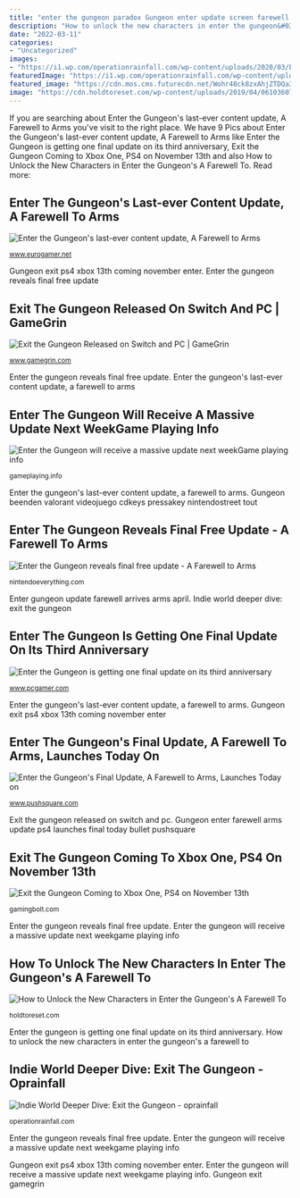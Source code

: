 ```yaml
---
title: "enter the gungeon paradox Gungeon enter update screen farewell reveals arms final platforms copies devolver million across says digital sold"
description: "How to unlock the new characters in enter the gungeon&#039;s a farewell to"
date: "2022-03-11"
categories:
- "Uncategorized"
images:
- "https://i1.wp.com/operationrainfall.com/wp-content/uploads/2020/03/Exit-the-Gungeon-3.jpg?resize=610%2C343"
featuredImage: "https://i1.wp.com/operationrainfall.com/wp-content/uploads/2020/03/Exit-the-Gungeon-3.jpg?resize=610%2C343"
featured_image: "https://cdn.mos.cms.futurecdn.net/Wohr48ck8zxAhjZTDQa33g-1200-80.jpg"
image: "https://cdn.holdtoreset.com/wp-content/uploads/2019/04/06103607/How-to-Unlock-Paradox-2-750x422.jpg"
---
```


If you are searching about Enter the Gungeon&#039;s last-ever content update, A Farewell to Arms you've visit to the right place. We have 9 Pics about Enter the Gungeon&#039;s last-ever content update, A Farewell to Arms like Enter the Gungeon is getting one final update on its third anniversary, Exit the Gungeon Coming to Xbox One, PS4 on November 13th and also How to Unlock the New Characters in Enter the Gungeon&#039;s A Farewell To. Read more:

## Enter The Gungeon&#039;s Last-ever Content Update, A Farewell To Arms

![Enter the Gungeon&#039;s last-ever content update, A Farewell to Arms](https://cdn.gamer-network.net/2019/articles/2019-03-27-18-18/enter-the-gungeons-final-free-update-a-farewell-to-arms-arrives-this-april-1553710715600.jpg/EG11/resize/1200x-1/enter-the-gungeons-final-free-update-a-farewell-to-arms-arrives-this-april-1553710715600.jpg "Exit the gungeon released on switch and pc")

<small>www.eurogamer.net</small>

Gungeon exit ps4 xbox 13th coming november enter. Enter the gungeon reveals final free update

## Exit The Gungeon Released On Switch And PC | GameGrin

![Exit the Gungeon Released on Switch and PC | GameGrin](https://www.gamegrin.com/assets/game/exit-the-gungeon/_resampled/croppedimage1201631-exit-the-gungeon-background.png "Indie world deeper dive: exit the gungeon")

<small>www.gamegrin.com</small>

Enter the gungeon reveals final free update. Enter the gungeon&#039;s last-ever content update, a farewell to arms

## Enter The Gungeon Will Receive A Massive Update Next WeekGame Playing Info

![Enter the Gungeon will receive a massive update next weekGame playing info](https://gameplaying.info/wp-content/uploads/2018/07/Jul_14_09_42_07.jpg "Enter the gungeon&#039;s last-ever content update, a farewell to arms")

<small>gameplaying.info</small>

Enter the gungeon&#039;s last-ever content update, a farewell to arms. Gungeon beenden valorant videojuego cdkeys pressakey nintendostreet tout

## Enter The Gungeon Reveals Final Free Update - A Farewell To Arms

![Enter the Gungeon reveals final free update - A Farewell to Arms](https://nintendoeverything.com/wp-content/uploads/sites/1/nggallery/enter-the-gungeon-update/Enter-the-Gungeon-FTA-Screen-0.jpg "Gungeon exit gamegrin")

<small>nintendoeverything.com</small>

Enter gungeon update farewell arrives arms april. Indie world deeper dive: exit the gungeon

## Enter The Gungeon Is Getting One Final Update On Its Third Anniversary

![Enter the Gungeon is getting one final update on its third anniversary](https://cdn.mos.cms.futurecdn.net/Wohr48ck8zxAhjZTDQa33g-1200-80.jpg "Enter the gungeon reveals final free update")

<small>www.pcgamer.com</small>

Enter the gungeon&#039;s last-ever content update, a farewell to arms. Gungeon exit ps4 xbox 13th coming november enter

## Enter The Gungeon&#039;s Final Update, A Farewell To Arms, Launches Today On

![Enter the Gungeon&#039;s Final Update, A Farewell to Arms, Launches Today on](http://images.pushsquare.com/a5aed9f332c06/enter-the-gungeon-farewell-to-arms-ps4-playstation-4.original.jpg "Enter the gungeon is getting one final update on its third anniversary")

<small>www.pushsquare.com</small>

Exit the gungeon released on switch and pc. Gungeon enter farewell arms update ps4 launches final today bullet pushsquare

## Exit The Gungeon Coming To Xbox One, PS4 On November 13th

![Exit the Gungeon Coming to Xbox One, PS4 on November 13th](https://gamingbolt.com/wp-content/uploads/2020/03/Exit-the-Gungeon_02.jpg "Gungeon exit ps4 xbox 13th coming november enter")

<small>gamingbolt.com</small>

Enter the gungeon reveals final free update. Enter the gungeon will receive a massive update next weekgame playing info

## How To Unlock The New Characters In Enter The Gungeon&#039;s A Farewell To

![How to Unlock the New Characters in Enter the Gungeon&#039;s A Farewell To](https://cdn.holdtoreset.com/wp-content/uploads/2019/04/06103607/How-to-Unlock-Paradox-2-750x422.jpg "Enter the gungeon is getting one final update on its third anniversary")

<small>holdtoreset.com</small>

Enter the gungeon is getting one final update on its third anniversary. How to unlock the new characters in enter the gungeon&#039;s a farewell to

## Indie World Deeper Dive: Exit The Gungeon - Oprainfall

![Indie World Deeper Dive: Exit the Gungeon - oprainfall](https://i1.wp.com/operationrainfall.com/wp-content/uploads/2020/03/Exit-the-Gungeon-3.jpg?resize=610%2C343 "Gungeon exit ps4 xbox 13th coming november enter")

<small>operationrainfall.com</small>

Enter the gungeon reveals final free update. Enter the gungeon will receive a massive update next weekgame playing info

Gungeon exit ps4 xbox 13th coming november enter. Enter the gungeon will receive a massive update next weekgame playing info. Gungeon exit gamegrin
